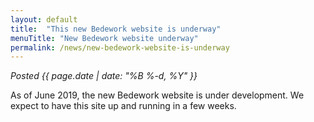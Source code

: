 ```yaml
---
layout: default
title:  "This new Bedework website is underway"
menuTitle: "New Bedework website underway"
permalink: /news/new-bedework-website-is-underway
---
```


*Posted <time>{{ page.date | date: "%B %-d, %Y" }}</time>*

As of June 2019, the new Bedework website is under development. We 
expect to have this site up and running in a few weeks.